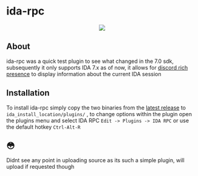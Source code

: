 # ida-rpc

<p align="center"><img src ="https://i.imgur.com/OcrZ7Fp.png" /></p>

## About
ida-rpc was a quick test plugin to see what changed in the 7.0 sdk, subsequently it only supports IDA 7.x as of now, 
it allows for [discord rich presence](https://discordapp.com/rich-presence) to display information about the current IDA session

## Installation
To install ida-rpc simply copy the two binaries from the [latest release](https://github.com/offlineJ/ida-rpc/releases) to ```ida_install_location/plugins/``` ,
to change options within the plugin open the plugins menu and select IDA RPC ```Edit -> Plugins -> IDA RPC``` or use the default hotkey ```Ctrl-Alt-R```

## :flushed:
Didnt see any point in uploading source as its such a simple plugin, will upload if requested though
